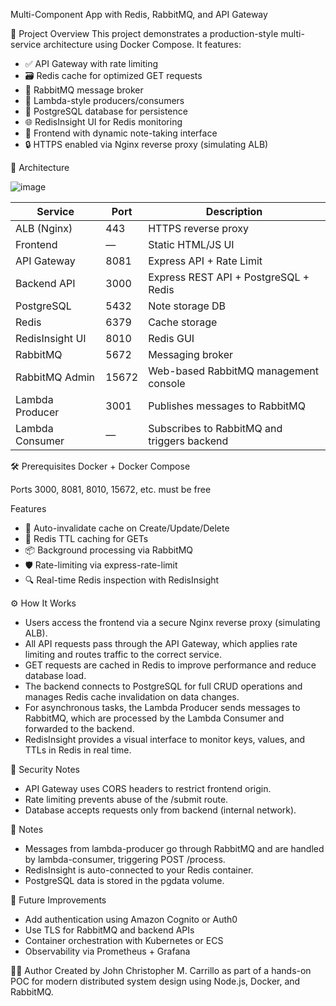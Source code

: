 Multi-Component App with Redis, RabbitMQ, and API Gateway

🔧 Project Overview
This project demonstrates a production-style multi-service architecture using Docker Compose. It features:

- ✅ API Gateway with rate limiting
- 🗃️ Redis cache for optimized GET requests
- 📩 RabbitMQ message broker
- 🔁 Lambda-style producers/consumers
- 💾 PostgreSQL database for persistence
- 🌐 RedisInsight UI for Redis monitoring
- 🧩 Frontend with dynamic note-taking interface
- 🔒 HTTPS enabled via Nginx reverse proxy (simulating ALB)

🧱 Architecture

![image](https://github.com/user-attachments/assets/6818708f-b35d-4bb6-b3b4-63b831cb64f1)

| Service         | Port  | Description                                 |
| --------------- | ----- | ------------------------------------------- |
| ALB (Nginx)     | 443   | HTTPS reverse proxy                         |
| Frontend        | —     | Static HTML/JS UI                           |
| API Gateway     | 8081  | Express API + Rate Limit                    |
| Backend API     | 3000  | Express REST API + PostgreSQL + Redis       |
| PostgreSQL      | 5432  | Note storage DB                             |
| Redis           | 6379  | Cache storage                               |
| RedisInsight UI | 8010  | Redis GUI                                   |
| RabbitMQ        | 5672  | Messaging broker                            |
| RabbitMQ Admin  | 15672 | Web-based RabbitMQ management console       |
| Lambda Producer | 3001  | Publishes messages to RabbitMQ              |
| Lambda Consumer | —     | Subscribes to RabbitMQ and triggers backend |

🛠️ Prerequisites
Docker + Docker Compose

Ports 3000, 8081, 8010, 15672, etc. must be free

 Features
- 🔁 Auto-invalidate cache on Create/Update/Delete
- 🧪 Redis TTL caching for GETs
- 📦 Background processing via RabbitMQ
- 🛡️ Rate-limiting via express-rate-limit
- 🔍 Real-time Redis inspection with RedisInsight

⚙️ How It Works
- Users access the frontend via a secure Nginx reverse proxy (simulating ALB).
- All API requests pass through the API Gateway, which applies rate limiting and routes traffic to the correct service.
- GET requests are cached in Redis to improve performance and reduce database load.
- The backend connects to PostgreSQL for full CRUD operations and manages Redis cache invalidation on data changes.
- For asynchronous tasks, the Lambda Producer sends messages to RabbitMQ, which are processed by the Lambda Consumer and forwarded to the backend.
- RedisInsight provides a visual interface to monitor keys, values, and TTLs in Redis in real time.

🔐 Security Notes
- API Gateway uses CORS headers to restrict frontend origin.
- Rate limiting prevents abuse of the /submit route.
- Database accepts requests only from backend (internal network).

📌 Notes
- Messages from lambda-producer go through RabbitMQ and are handled by lambda-consumer, triggering POST /process.
- RedisInsight is auto-connected to your Redis container.
- PostgreSQL data is stored in the pgdata volume.

🧠 Future Improvements
- Add authentication using Amazon Cognito or Auth0
- Use TLS for RabbitMQ and backend APIs
- Container orchestration with Kubernetes or ECS
 - Observability via Prometheus + Grafana
   
🧑‍💻 Author
Created by John Christopher M. Carrillo as part of a hands-on POC for modern distributed system design using Node.js, Docker, and RabbitMQ.

